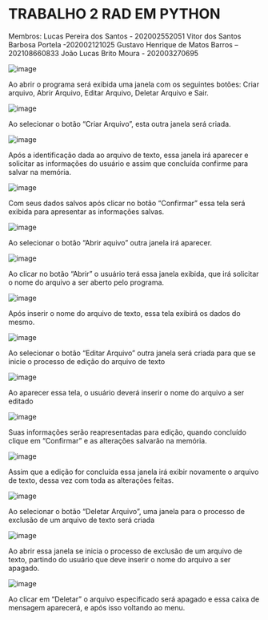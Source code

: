 # TRABALHO 2 RAD EM PYTHON
Membros: 
Lucas Pereira dos Santos - 202002552051
Vitor dos Santos Barbosa Portela -202002121025
Gustavo Henrique de Matos Barros – 202108660833
João Lucas Brito Moura - 202003270695


![image](https://user-images.githubusercontent.com/112867758/200859977-ad0d2651-2489-4108-a09f-d73b62083056.png)

Ao abrir o programa será exibida uma janela com os seguintes botões: Criar arquivo, Abrir Arquivo, 
Editar Arquivo, Deletar Arquivo e Sair.

![image](https://user-images.githubusercontent.com/112867758/200860209-474703e4-3f62-4bac-b878-870c7517a762.png)

Ao selecionar o botão “Criar Arquivo”, esta outra janela será criada.

![image](https://user-images.githubusercontent.com/112867758/200860443-26c46677-4e22-40f2-9619-79c86b883a73.png)

Após a identificação dada ao arquivo de texto, essa janela irá aparecer e solicitar as informações do 
usuário e assim que concluída confirme para salvar na memória.

![image](https://user-images.githubusercontent.com/112867758/200860775-174622af-be1d-4b3a-861b-c568d9728ad5.png)

Com seus dados salvos após clicar no botão “Confirmar” essa tela será exibida para apresentar as 
informações salvas.

![image](https://user-images.githubusercontent.com/112867758/200860951-a0d18115-0911-495e-b5e8-8fd400ef6ba3.png)

Ao selecionar o botão “Abrir aquivo” outra janela irá aparecer.

![image](https://user-images.githubusercontent.com/112867758/200861053-dfd755e4-1220-4af0-a2fa-4a51d6885e9e.png)

Ao clicar no botão “Abrir” o usuário terá essa janela exibida, que irá solicitar o nome do arquivo a ser 
aberto pelo programa.

![image](https://user-images.githubusercontent.com/112867758/200861192-4154adf2-99f6-4afc-a4cc-4fe199592043.png)

Após inserir o nome do arquivo de texto, essa tela exibirá os dados do mesmo.

![image](https://user-images.githubusercontent.com/112867758/200861820-32eca84c-606f-45e1-92cd-ce00c4731293.png)

Ao selecionar o botão “Editar Arquivo” outra janela será criada para que se inicie o processo de 
edição do arquivo de texto

![image](https://user-images.githubusercontent.com/112867758/200861917-ec5b6ac7-0d88-4daa-a3e7-dacfd52cd818.png)

Ao aparecer essa tela, o usuário deverá inserir o nome do arquivo a ser editado

![image](https://user-images.githubusercontent.com/112867758/200862226-e64b7546-688b-43d0-8a99-fb6f3dd1baf3.png)

Suas informações serão reapresentadas para edição, quando concluído clique em “Confirmar” e as 
alterações salvarão na memória.

![image](https://user-images.githubusercontent.com/112867758/200862328-4a05ba54-87d6-4a61-8bf3-580d27b5d462.png)

Assim que a edição for concluída essa janela irá exibir novamente o arquivo de texto, dessa vez com 
toda as alterações feitas.

![image](https://user-images.githubusercontent.com/112867758/200862730-6152c711-0ee8-4b2e-88af-150c6d3c3ce7.png)

Ao selecionar o botão “Deletar Arquivo”, uma janela para o processo de exclusão de um arquivo de 
texto será criada

![image](https://user-images.githubusercontent.com/112867758/200862902-9ed0ed5a-b15b-477f-8b55-19a02ce3720e.png)

Ao abrir essa janela se inicia o processo de exclusão de um arquivo de texto, partindo do usuário que 
deve inserir o nome do arquivo a ser apagado.

![image](https://user-images.githubusercontent.com/112867758/200863020-9e59eaa0-e7a3-45f3-9bb7-ec7bcf1d6544.png)

Ao clicar em “Deletar” o arquivo especificado será apagado e essa caixa de mensagem aparecerá, e 
após isso voltando ao menu.

